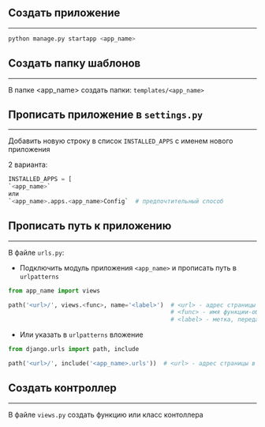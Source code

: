 ## Создать приложение
***
```bash
python manage.py startapp <app_name>
```

## Создать папку шаблонов
***
В папке <app_name> создать папки: `templates/<app_name>`


## Прописать приложение в `settings.py`
***
Добавить новую строку в список `INSTALLED_APPS` с именем нового приложения 

2 варианта:
```python
INSTALLED_APPS = [
`<app_name>`
или
`<app_name>.apps.<app_name>Config`  # предпочтительный способ
```

## Прописать путь к приложению
***
В файле `urls.py`:

- Подключить модуль приложения `<app_name>` и прописать путь в `urlpatterns`
```python
from app_name import views

path('<url>/', views.<func>, name='<label>')  # <url> - адрес страницы в броузере
                                              # <func> - имя функции-обработчика
                                              # <label> - метка, передаваемая в шаблон
```

- Или указать в `urlpatterns` вложение
```python
from django.urls import path, include

path('<url>/', include('<app_name>.urls'))  # <url> - адрес страницы в броузере
```

## Создать контроллер
***
В файле `views.py` создать функцию или класс контоллера